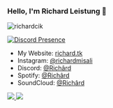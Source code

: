 ### Hello, I'm Richard Leistung 🍦

<img src="https://komarev.com/ghpvc/?username=richardcik&label=Profile%20Viewers&color=green" alt="richardcik" />

[![Discord Presence](https://lanyard-profile-readme.vercel.app/api/744229839137144925)](https://discord.com/users/744229839137144925)

- My Website: [richard.tk](https://richardcik.github.io)
- Instagram: [@richardmisali](https://instagram.com/richardmisali)
- Discord: [@Richârd](https://discord.com/users/744229839137144925)
- Spotify: [@Richârd](https://open.spotify.com/user/xf4uoowl3crpxfftsqztrsn7f)
- SoundCloud: [@Richârd](https://soundcloud.com/richardleistung)

<a href="https://github.com/richardcik">
  <img src="https://github-readme-stats.vercel.app/api?username=richardcik&count_private=true&hide_border=true&show_icons=true&include_all_commits=true&bg_color=0d1117&title_color=df761c&text_color=FFFFFF&icon_color=df761c">
<img src="https://github-readme-stats.vercel.app/api/top-langs/?username=richardcik&layout=compact&theme=nord&hide_border=true&bg_color=0d1117&border_radius=6&title_color=df761c">
</a>
